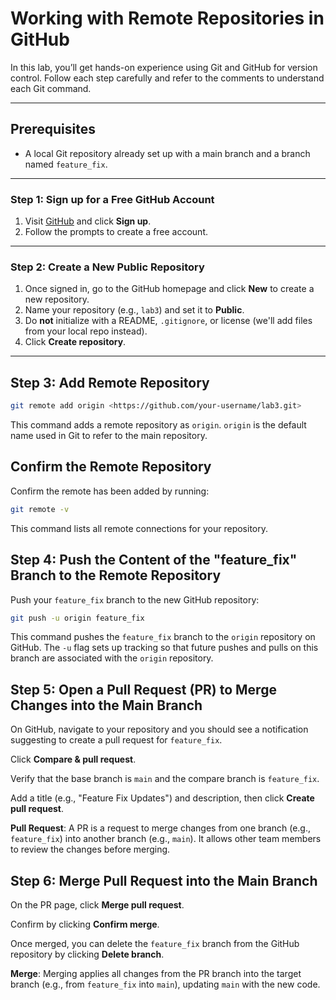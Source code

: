 # Working with Remote Repositories in GitHub

In this lab, you’ll get hands-on experience using Git and GitHub for version control. Follow each step carefully and refer to the comments to understand each Git command.

---

## Prerequisites

- A local Git repository already set up with a main branch and a branch named `feature_fix`.

---

### Step 1: Sign up for a Free GitHub Account

1. Visit [GitHub](https://github.com) and click **Sign up**.
2. Follow the prompts to create a free account.

---

### Step 2: Create a New Public Repository

1. Once signed in, go to the GitHub homepage and click **New** to create a new repository.
2. Name your repository (e.g., `lab3`) and set it to **Public**.
3. Do **not** initialize with a README, `.gitignore`, or license (we'll add files from your local repo instead).
4. Click **Create repository**.

---

## Step 3: Add Remote Repository

```bash
git remote add origin <https://github.com/your-username/lab3.git>
```

This command adds a remote repository as `origin`. `origin` is the default name used in Git to refer to the main repository.

## Confirm the Remote Repository

Confirm the remote has been added by running:

```bash
git remote -v
```

This command lists all remote connections for your repository.

## Step 4: Push the Content of the "feature_fix" Branch to the Remote Repository

Push your `feature_fix` branch to the new GitHub repository:

```bash
git push -u origin feature_fix
```

This command pushes the `feature_fix` branch to the `origin` repository on GitHub. The `-u` flag sets up tracking so that future pushes and pulls on this branch are associated with the `origin` repository.

## Step 5: Open a Pull Request (PR) to Merge Changes into the Main Branch

On GitHub, navigate to your repository and you should see a notification suggesting to create a pull request for `feature_fix`.

Click **Compare & pull request**.

Verify that the base branch is `main` and the compare branch is `feature_fix`.

Add a title (e.g., "Feature Fix Updates") and description, then click **Create pull request**.

**Pull Request**: A PR is a request to merge changes from one branch (e.g., `feature_fix`) into another branch (e.g., `main`). It allows other team members to review the changes before merging.

## Step 6: Merge Pull Request into the Main Branch

On the PR page, click **Merge pull request**.

Confirm by clicking **Confirm merge**.

Once merged, you can delete the `feature_fix` branch from the GitHub repository by clicking **Delete branch**.

**Merge**: Merging applies all changes from the PR branch into the target branch (e.g., from `feature_fix` into `main`), updating `main` with the new code.
